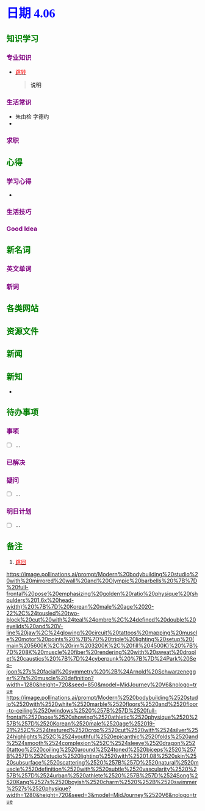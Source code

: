 ## <font color = blue face=楷体 size=6>日期 4.06 </font>

## <font color = green>知识学习 </font>
### <font color = purple>专业知识 </font>
+ <a id = "01-1">  [<font color = red>跳转</font>](#01-2)
   > <font color = o> 说明 </font>
### <font color = purple>生活常识 </font>
+ 朱由检 字德约
+ 
### <font color = purple>求职 </font>



## <font color = green>心得 </font>
### <font color = purple>学习心得 </font>
+ 
### <font color = purple>生活技巧 </font>

### <font color = purple>Good Idea </font>



## <font color = green>新名词 </font>
### <font color = purple>英文单词 </font>
### <font color = purple>新词 </font>



## <font color = green>各类网站 </font>


## <font color = green>资源文件 </font>


## <font color = green>新闻 </font>


## <font color = green>新知 </font>
+ 

## <font color = green>待办事项 </font>
### <font color = purple>事项 </font>
- [ ] ...
### <font color = purple>已解决 </font>
### <font color = purple>疑问 </font>
- [ ] ...
### <font color = purple>明日计划 </font>
- [ ] ...


## <font color = green>备注 </font>
  1. <a id ="01-2">[<font color = red>跳回</font>](#01-1)

https://image.pollinations.ai/prompt/Modern%20bodybuilding%20studio%20with%20mirrored%20wall%20and%20Olympic%20barbells%20%7B%7D%20full-frontal%20pose%20emphasizing%20golden%20ratio%20physique%20(shoulders%201.6x%20head-width)%20%7B%7D%20Korean%20male%20age%2020-22%2C%24tousled%20two-block%20cut%20with%24teal%24ombre%2C%24defined%20double%20eyelids%20and%20V-line%20jaw%2C%24glowing%20circuit%20tattoos%20mapping%20muscle%20motor%20points%20%7B%7D%20triple%20lighting%20setup%20(main%205600K%2C%20rim%203200K%2C%20fill%204500K)%20%7B%7D%208K%20muscle%20fiber%20rendering%20with%20sweat%20droplet%20caustics%20%7B%7D%24cyberpunk%20%7B%7D%24Park%20Seo-joon%27s%20facial%20symmetry%20%2B%24Arnold%20Schwarzenegger%27s%20muscle%20definition?width=1280&height=720&seed=850&model=MidJourney%20V6&nologo=true
https://image.pollinations.ai/prompt/Modern%2520bodybuilding%2520studio%2520with%2520white%2520marble%2520floors%2520and%2520floor-to-ceiling%2520windows%2520%257B%257D%2520full-frontal%2520pose%2520showing%2520athletic%2520physique%2520%257B%257D%2520Korean%2520male%2520age%252019-21%252C%2524textured%2520crop%2520cut%2520with%2524silver%2524highlights%252C%2524youthful%2520epicanthic%2520folds%2520and%2524smooth%2524complexion%252C%2524sleeve%2520dragon%2520tattoo%2520coiling%2520around%2524toned%2520biceps%2520%257B%257D%2520studio%2520lighting%2520with%25201.08%2520skin%2520subsurface%2520scattering%2520%257B%257D%2520natural%2520muscle%2520definition%2520with%2520subtle%2520vascularity%2520%257B%257D%2524urban%2520athlete%2520%257B%257D%2524Song%2520Kang%2527s%2520boyish%2520charm%2520%252B%2520swimmer%2527s%2520physique?width=1280&height=720&seed=3&model=MidJourney%2520V6&nologo=true




<!--stackedit_data:
eyJoaXN0b3J5IjpbMTAyNjEyMzgyOSwtMTkzODM1NDM5MiwtMj
Q5MTI0NjI1XX0=
-->